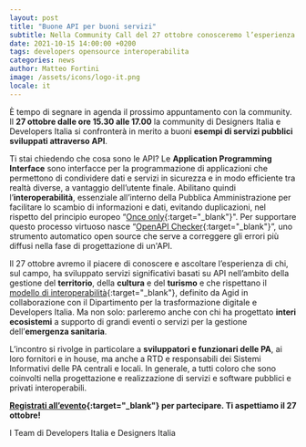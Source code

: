 ```yaml
---
layout: post
title: "Buone API per buoni servizi"
subtitle: Nella Community Call del 27 ottobre conosceremo l’esperienza di chi ha sviluppato servizi significativi in ambito pubblico basati su API
date: 2021-10-15 14:00:00 +0200
tags: developers opensource interoperabilita
categories: news
author: Matteo Fortini
image: /assets/icons/logo-it.png
locale: it
---
```

È tempo di segnare in agenda il prossimo appuntamento con la community. Il **27 ottobre dalle ore 15.30 alle 17.00** la community di Designers Italia e Developers Italia si confronterà in merito a buoni **esempi di servizi pubblici sviluppati attraverso API**.  

Ti stai chiedendo che cosa sono le API? Le **Application Programming Interface** sono interfacce per la programmazione di applicazioni che permettono di condividere dati e servizi in sicurezza e in modo efficiente tra realtà diverse, a vantaggio dell’utente finale. Abilitano quindi l’**interoperabilità**, essenziale all’interno della Pubblica Amministrazione per facilitare lo scambio di informazioni e dati, evitando duplicazioni, nel rispetto del principio europeo “[Once only](https://ec.europa.eu/cefdigital/wiki/display/CEFDIGITAL/Once+Only+Principle){:target="_blank"}". Per supportare questo processo virtuoso nasce “[OpenAPI Checker](https://medium.com/@Developers_Italia/openapi-checker-il-verificatore-delle-interfacce-digitali-api-1d50b978c8c5){:target="_blank"}”, uno strumento automatico open source che serve a correggere gli errori più diffusi nella fase di progettazione di un'API.

Il 27 ottobre avremo il piacere di conoscere e ascoltare l’esperienza di chi, sul campo, ha sviluppato servizi significativi basati su API nell’ambito della gestione del **territorio**, della **cultura** e del **turismo** e che rispettano il [modello di interoperabilità](https://www.agid.gov.it/it/infrastrutture/sistema-pubblico-connettivita/il-nuovo-modello-interoperabilita){:target="_blank"}, definito da Agid in collaborazione con il Dipartimento per la trasformazione digitale e Developers Italia.  Ma non solo: parleremo anche con chi ha progettato **interi ecosistemi** a supporto di grandi eventi o servizi per la gestione dell’**emergenza sanitaria**. 

L’incontro si rivolge in particolare a **sviluppatori e funzionari delle PA**, ai loro fornitori e in house, ma anche a RTD e responsabili dei Sistemi Informativi delle PA centrali e locali. In generale, a tutti coloro che sono coinvolti nella progettazione e realizzazione di servizi e software pubblici e privati interoperabili.

**[Registrati all’evento](https://mobilizon.it/events/6ec9dd7f-0786-468e-8c67-c336634a2825){:target="_blank"} per partecipare. Ti aspettiamo il 27 ottobre!**



I Team di Developers Italia e Designers Italia
